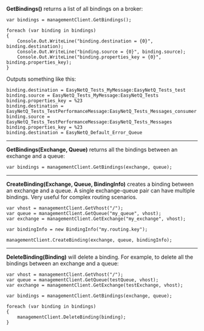 **GetBindings()** returns a list of all bindings on a broker:

    var bindings = managementClient.GetBindings();

    foreach (var binding in bindings)
    {
        Console.Out.WriteLine("binding.destination = {0}", binding.destination);
        Console.Out.WriteLine("binding.source = {0}", binding.source);
        Console.Out.WriteLine("binding.properties_key = {0}", binding.properties_key);
    }

Outputs something like this:

    binding.destination = EasyNetQ_Tests_MyMessage:EasyNetQ_Tests_test
    binding.source = EasyNetQ_Tests_MyMessage:EasyNetQ_Tests
    binding.properties_key = %23
    binding.destination = EasyNetQ_Tests_TestPerformanceMessage:EasyNetQ_Tests_Messages_consumer
    binding.source = EasyNetQ_Tests_TestPerformanceMessage:EasyNetQ_Tests_Messages
    binding.properties_key = %23
    binding.destination = EasyNetQ_Default_Error_Queue

***

**GetBindings(Exchange, Queue)** returns all the bindings between an exchange and a queue:

    var bindings = managementClient.GetBindings(exchange, queue);

***

**CreateBinding(Exchange, Queue, BindingInfo)** creates a binding between an exchange and a queue. A single exchange-queue pair can have multiple bindings. Very useful for complex routing scenarios.

    var vhost = managementClient.GetVhost("/");
    var queue = managementClient.GetQueue("my_queue", vhost);
    var exchange = managementClient.GetExchange("my_exchange", vhost);

    var bindingInfo = new BindingInfo("my.routing.key");

    managementClient.CreateBinding(exchange, queue, bindingInfo);

***

**DeleteBinding(Binding)** will delete a binding. For example, to delete all the bindings between an exchange and a queue:

    var vhost = managementClient.GetVhost("/");
    var queue = managementClient.GetQueue(testQueue, vhost);
    var exchange = managementClient.GetExchange(testExchange, vhost);

    var bindings = managementClient.GetBindings(exchange, queue);

    foreach (var binding in bindings)
    {
        managementClient.DeleteBinding(binding);
    }


